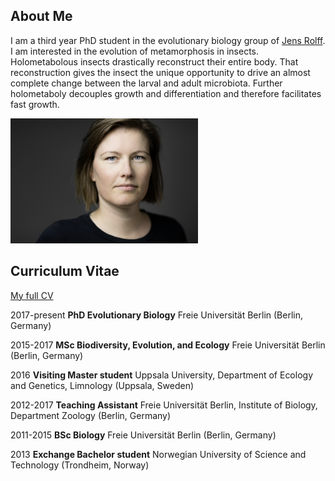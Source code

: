 ## About Me

I am a third year PhD student in the evolutionary biology group of [Jens Rolff](https://www.bcp.fu-berlin.de/en/biologie/arbeitsgruppen/zoologie/ag_rolff/people/rolff/index.html).
I am interested in the evolution of metamorphosis in insects. Holometabolous insects drastically reconstruct their entire body. That reconstruction gives the insect the unique opportunity to drive an almost complete change between the larval and adult microbiota. Further holometaboly decouples growth and differentiation and therefore facilitates fast growth.

<img src="_K1A3232_korr_eciRGB_8_20x30cm_b.jpg" width="300" height="200" alt="hi" class="inline"/>

## Curriculum Vitae

<a href="CM_CV_Dec21_2.html">My full CV</a>

2017-present
**PhD Evolutionary Biology** Freie Universität Berlin (Berlin, Germany)

2015-2017
**MSc Biodiversity, Evolution, and Ecology** Freie Universität Berlin (Berlin, Germany)

2016
**Visiting Master student** Uppsala University, Department of Ecology and Genetics, Limnology (Uppsala, Sweden)

2012-2017
**Teaching Assistant** Freie Universität Berlin, Institute of Biology, Department Zoology (Berlin, Germany)

2011-2015
**BSc Biology** Freie Universität Berlin (Berlin, Germany)

2013
**Exchange Bachelor student** Norwegian University of Science and Technology (Trondheim, Norway)
